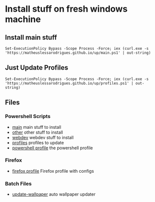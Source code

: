 # Install stuff on fresh windows machine

## Install main stuff

```
Set-ExecutionPolicy Bypass -Scope Process -Force; iex (curl.exe -s 'https://matheuslessarodrigues.github.io/up/main.ps1' | out-string)
```

## Just Update Profiles

```
Set-ExecutionPolicy Bypass -Scope Process -Force; iex (curl.exe -s 'https://matheuslessarodrigues.github.io/up/profiles.ps1' | out-string)
```

## Files

### Powershell Scripts
- [main](main.ps1) main stuff to install
- [other](other.ps1) other stuff to install
- [webdev](webdev.ps1) webdev stuff to install
- [profiles](profiles.ps1) profiles to update
- [powershell profile](Microsoft.PowerShell_profile.ps1) the powershell profile

### Firefox
- [firefox profile](firefox/user.js) Firefox profile with configs

### Batch Files
- [update-wallpaper](update-wallpaper.bat) auto wallpaper updater
